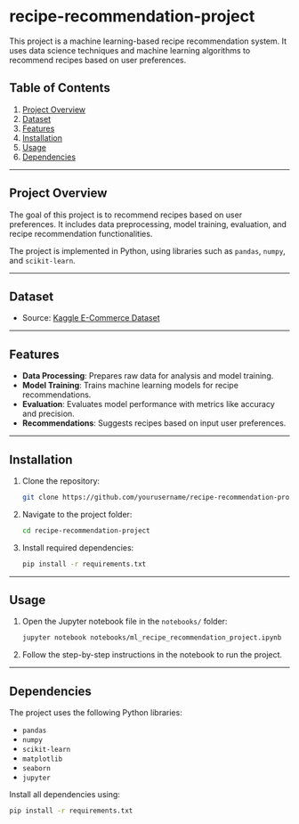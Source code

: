 # recipe-recommendation-project

This project is a machine learning-based recipe recommendation system. It uses data science techniques and machine learning algorithms to recommend recipes based on user preferences.

## Table of Contents

1. [Project Overview](#project-overview)
2. [Dataset](#dataset)
3. [Features](#features)
4. [Installation](#installation)
5. [Usage](#usage)
6. [Dependencies](#dependencies)

---

## Project Overview

The goal of this project is to recommend recipes based on user preferences. It includes data preprocessing, model training, evaluation, and recipe recommendation functionalities. 

The project is implemented in Python, using libraries such as `pandas`, `numpy`, and `scikit-learn`. 

---

## Dataset

- Source: [Kaggle E-Commerce Dataset]([https://www.kaggle.com/datasets/carrie1/ecommerce-data](https://www.kaggle.com/datasets/shuyangli94/food-com-recipes-and-user-interactions))
  
---

## Features

- **Data Processing**: Prepares raw data for analysis and model training.
- **Model Training**: Trains machine learning models for recipe recommendations.
- **Evaluation**: Evaluates model performance with metrics like accuracy and precision.
- **Recommendations**: Suggests recipes based on input user preferences.

---

## Installation

1. Clone the repository:
    ```bash
    git clone https://github.com/yourusername/recipe-recommendation-project.git
    ```

2. Navigate to the project folder:
    ```bash
    cd recipe-recommendation-project
    ```

3. Install required dependencies:
    ```bash
    pip install -r requirements.txt
    ```

---

## Usage

1. Open the Jupyter notebook file in the `notebooks/` folder:
    ```bash
    jupyter notebook notebooks/ml_recipe_recommendation_project.ipynb
    ```

2. Follow the step-by-step instructions in the notebook to run the project.

---

## Dependencies

The project uses the following Python libraries:
- `pandas`
- `numpy`
- `scikit-learn`
- `matplotlib`
- `seaborn`
- `jupyter`

Install all dependencies using:
```bash
pip install -r requirements.txt
